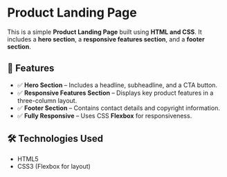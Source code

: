 # Product Landing Page

This is a simple **Product Landing Page** built using **HTML and CSS**. It includes a **hero section**, a **responsive features section**, and a **footer section**.

## 📌 Features

- ✅ **Hero Section** – Includes a headline, subheadline, and a CTA button.
- ✅ **Responsive Features Section** – Displays key product features in a three-column layout.
- ✅ **Footer Section** – Contains contact details and copyright information.
- ✅ **Fully Responsive** – Uses CSS **Flexbox** for responsiveness.

## 🛠️ Technologies Used

- HTML5
- CSS3 (Flexbox for layout)
